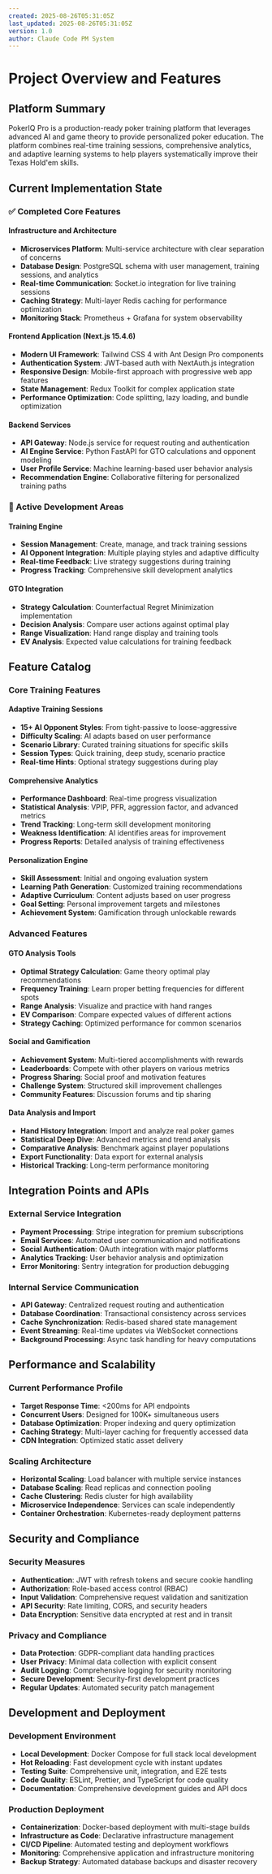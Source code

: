 ```yaml
---
created: 2025-08-26T05:31:05Z
last_updated: 2025-08-26T05:31:05Z
version: 1.0
author: Claude Code PM System
---
```


# Project Overview and Features

## Platform Summary
PokerIQ Pro is a production-ready poker training platform that leverages advanced AI and game theory to provide personalized poker education. The platform combines real-time training sessions, comprehensive analytics, and adaptive learning systems to help players systematically improve their Texas Hold'em skills.

## Current Implementation State

### ✅ Completed Core Features

#### Infrastructure and Architecture
- **Microservices Platform**: Multi-service architecture with clear separation of concerns
- **Database Design**: PostgreSQL schema with user management, training sessions, and analytics
- **Real-time Communication**: Socket.io integration for live training sessions
- **Caching Strategy**: Multi-layer Redis caching for performance optimization
- **Monitoring Stack**: Prometheus + Grafana for system observability

#### Frontend Application (Next.js 15.4.6)
- **Modern UI Framework**: Tailwind CSS 4 with Ant Design Pro components
- **Authentication System**: JWT-based auth with NextAuth.js integration
- **Responsive Design**: Mobile-first approach with progressive web app features
- **State Management**: Redux Toolkit for complex application state
- **Performance Optimization**: Code splitting, lazy loading, and bundle optimization

#### Backend Services
- **API Gateway**: Node.js service for request routing and authentication
- **AI Engine Service**: Python FastAPI for GTO calculations and opponent modeling
- **User Profile Service**: Machine learning-based user behavior analysis
- **Recommendation Engine**: Collaborative filtering for personalized training paths

### 🔄 Active Development Areas

#### Training Engine
- **Session Management**: Create, manage, and track training sessions
- **AI Opponent Integration**: Multiple playing styles and adaptive difficulty
- **Real-time Feedback**: Live strategy suggestions during training
- **Progress Tracking**: Comprehensive skill development analytics

#### GTO Integration
- **Strategy Calculation**: Counterfactual Regret Minimization implementation
- **Decision Analysis**: Compare user actions against optimal play
- **Range Visualization**: Hand range display and training tools
- **EV Analysis**: Expected value calculations for training feedback

## Feature Catalog

### Core Training Features

#### Adaptive Training Sessions
- **15+ AI Opponent Styles**: From tight-passive to loose-aggressive
- **Difficulty Scaling**: AI adapts based on user performance
- **Scenario Library**: Curated training situations for specific skills
- **Session Types**: Quick training, deep study, scenario practice
- **Real-time Hints**: Optional strategy suggestions during play

#### Comprehensive Analytics
- **Performance Dashboard**: Real-time progress visualization
- **Statistical Analysis**: VPIP, PFR, aggression factor, and advanced metrics
- **Trend Tracking**: Long-term skill development monitoring
- **Weakness Identification**: AI identifies areas for improvement
- **Progress Reports**: Detailed analysis of training effectiveness

#### Personalization Engine
- **Skill Assessment**: Initial and ongoing evaluation system
- **Learning Path Generation**: Customized training recommendations
- **Adaptive Curriculum**: Content adjusts based on user progress
- **Goal Setting**: Personal improvement targets and milestones
- **Achievement System**: Gamification through unlockable rewards

### Advanced Features

#### GTO Analysis Tools
- **Optimal Strategy Calculation**: Game theory optimal play recommendations
- **Frequency Training**: Learn proper betting frequencies for different spots
- **Range Analysis**: Visualize and practice with hand ranges
- **EV Comparison**: Compare expected values of different actions
- **Strategy Caching**: Optimized performance for common scenarios

#### Social and Gamification
- **Achievement System**: Multi-tiered accomplishments with rewards
- **Leaderboards**: Compete with other players on various metrics
- **Progress Sharing**: Social proof and motivation features
- **Challenge System**: Structured skill improvement challenges
- **Community Features**: Discussion forums and tip sharing

#### Data Analysis and Import
- **Hand History Integration**: Import and analyze real poker games
- **Statistical Deep Dive**: Advanced metrics and trend analysis
- **Comparative Analysis**: Benchmark against player populations
- **Export Functionality**: Data export for external analysis
- **Historical Tracking**: Long-term performance monitoring

## Integration Points and APIs

### External Service Integration
- **Payment Processing**: Stripe integration for premium subscriptions
- **Email Services**: Automated user communication and notifications
- **Social Authentication**: OAuth integration with major platforms
- **Analytics Tracking**: User behavior analysis and optimization
- **Error Monitoring**: Sentry integration for production debugging

### Internal Service Communication
- **API Gateway**: Centralized request routing and authentication
- **Database Coordination**: Transactional consistency across services
- **Cache Synchronization**: Redis-based shared state management
- **Event Streaming**: Real-time updates via WebSocket connections
- **Background Processing**: Async task handling for heavy computations

## Performance and Scalability

### Current Performance Profile
- **Target Response Time**: <200ms for API endpoints
- **Concurrent Users**: Designed for 100K+ simultaneous users
- **Database Optimization**: Proper indexing and query optimization
- **Caching Strategy**: Multi-layer caching for frequently accessed data
- **CDN Integration**: Optimized static asset delivery

### Scaling Architecture
- **Horizontal Scaling**: Load balancer with multiple service instances
- **Database Scaling**: Read replicas and connection pooling
- **Cache Clustering**: Redis cluster for high availability
- **Microservice Independence**: Services can scale independently
- **Container Orchestration**: Kubernetes-ready deployment patterns

## Security and Compliance

### Security Measures
- **Authentication**: JWT with refresh tokens and secure cookie handling
- **Authorization**: Role-based access control (RBAC)
- **Input Validation**: Comprehensive request validation and sanitization
- **API Security**: Rate limiting, CORS, and security headers
- **Data Encryption**: Sensitive data encrypted at rest and in transit

### Privacy and Compliance
- **Data Protection**: GDPR-compliant data handling practices
- **User Privacy**: Minimal data collection with explicit consent
- **Audit Logging**: Comprehensive logging for security monitoring
- **Secure Development**: Security-first development practices
- **Regular Updates**: Automated security patch management

## Development and Deployment

### Development Environment
- **Local Development**: Docker Compose for full stack local development
- **Hot Reloading**: Fast development cycle with instant updates
- **Testing Suite**: Comprehensive unit, integration, and E2E tests
- **Code Quality**: ESLint, Prettier, and TypeScript for code quality
- **Documentation**: Comprehensive development guides and API docs

### Production Deployment
- **Containerization**: Docker-based deployment with multi-stage builds
- **Infrastructure as Code**: Declarative infrastructure management
- **CI/CD Pipeline**: Automated testing and deployment workflows
- **Monitoring**: Comprehensive application and infrastructure monitoring
- **Backup Strategy**: Automated database backups and disaster recovery